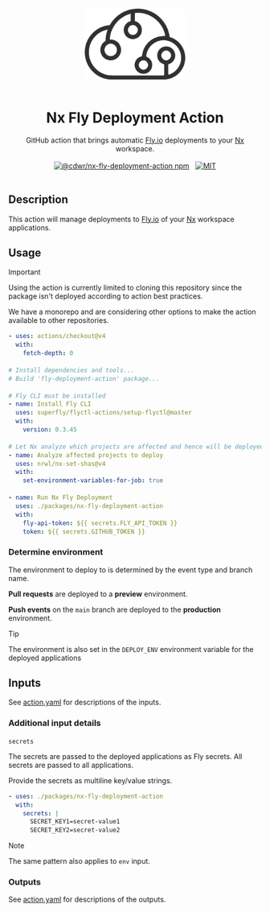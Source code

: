 <p align="center">
  <br />
  <img width="200" src="../../assets/cdwr-cloud.png" alt="codeware sthlm logo">
  <br />
  <br />
</p>

<h1 align='center'>Nx Fly Deployment Action</h1>

<p align='center'>
  GitHub action that brings automatic <a href='https://fly.io'>Fly.io</a> deployments to your <a href='https://nx.dev'>Nx</a>  workspace.
  <br />
  <br />
  <a href='https://www.npmjs.com/package/@cdwr/nx-fly-deployment-action'><img src='https://img.shields.io/npm/v/@cdwr/nx-fly-deployment-action?label=npm%20version' alt='@cdwr/nx-fly-deployment-action npm'></a>
  &nbsp;
  <a href='https://opensource.org/licenses/MIT'><img src='https://img.shields.io/badge/License-MIT-green.svg' alt='MIT'></a>
  <br />
  <br />
</p>

## Description

This action will manage deployments to [Fly.io](https://fly.io) of your [Nx](https://nx.dev) workspace applications.

## Usage

> [!IMPORTANT]
> Using the action is currently limited to cloning this repository since the package isn't deployed according to action best practices.
>
> We have a monorepo and are considering other options to make the action available to other repositories.

```yaml
- uses: actions/checkout@v4
  with:
    fetch-depth: 0

# Install dependencies and tools...
# Build 'fly-deployment-action' package...

# Fly CLI must be installed
- name: Install Fly CLI
  uses: superfly/flyctl-actions/setup-flyctl@master
  with:
    version: 0.3.45

# Let Nx analyze which projects are affected and hence will be deployed
- name: Analyze affected projects to deploy
  uses: nrwl/nx-set-shas@v4
  with:
    set-environment-variables-for-job: true

- name: Run Nx Fly Deployment
  uses: ./packages/nx-fly-deployment-action
  with:
    fly-api-token: ${{ secrets.FLY_API_TOKEN }}
    token: ${{ secrets.GITHUB_TOKEN }}
```

### Determine environment

The environment to deploy to is determined by the event type and branch name.

**Pull requests** are deployed to a **preview** environment.

**Push events** on the `main` branch are deployed to the **production** environment.

> [!TIP]
> The environment is also set in the `DEPLOY_ENV` environment variable for the deployed applications

## Inputs

See [action.yaml](action.yml) for descriptions of the inputs.

### Additional input details

`secrets`

The secrets are passed to the deployed applications as Fly secrets. All secrets are passed to all applications.

Provide the secrets as multiline key/value strings.

```yaml
- uses: ./packages/nx-fly-deployment-action
  with:
    secrets: |
      SECRET_KEY1=secret-value1
      SECRET_KEY2=secret-value2
```

> [!NOTE]
> The same pattern also applies to `env` input.

### Outputs

See [action.yaml](action.yml) for descriptions of the outputs.
